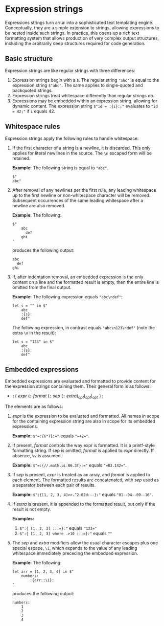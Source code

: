 # Expression strings

Expressions strings turn arr.ai into a sophisticated text templating engine.
Conceptually, they are a simple extension to strings, allowing expressions to be
nested inside such strings. In practice, this opens up a rich text formatting
system that allows production of very complex output structures, including the
arbitrarily deep structures required for code generation.

## Basic structure

Expression strings are like regular strings with three differences:

1. Expression strings begin with a `$`. The regular string `"abc"` is equal to
   the expression string `$"abc"`. The same applies to single-quoted and
   backquoted strings.
2. Expression strings treat whitespace differently than regular strings do.
3. Expressions may be embedded within an expression string, allowing for dynamic
   content. The expression string `$"id = :{i}:;"` evaluates to `"id = 42;"` if
   `i` equals 42.

## Whitespace rules

Expression strings apply the following rules to handle whitespace:

1. If the first character of a string is a newline, it is discarded. This only
   applies for literal newlines in the source. The `\n` escaped form will be
   retained.

   **Example:** The following string is equal to `"abc"`.

   ```text
   $"
   abc"
   ```

2. After removal of any newlines per the first rule, any leading whitespace up
   to the first newline or non-whitespace character will be removed. Subsequent
   occurrences of the same leading whitespace after a newline are also removed.

   **Example:** The following:

   ```text
   $"
       abc
         def
       ghi
   "
   ```

   produces the following output:

   ```text
   abc
     def
   ghi
   ```

3. If, after indentation removal, an embedded expression is the only content on
   a line and the formatted result is empty, then the entire line is omitted
   from the final output.

   **Example:** The following expression equals `"abc\ndef"`:

   ```text
   let s = "" in $"
       abc
       :{s}:
       def"
   ```

   The following expression, in contrast equals `"abc\n123\ndef"` (note the
   extra `\n` in the result):

   ```text
   let s = "123" in $"
       abc
       :{s}:
       def"
   ```

## Embedded expressions

Embedded expressions are evaluated and formatted to provide content for the
expression strings containing them. Their general form is as follows:

* `:{` *expr* (`:` *format* (`:` *sep* (`:` *extra*)<sub>*opt*</sub>)<sub>*opt*</sub>)<sub>*opt*</sub> `}:`

The elements are as follows:

1. *expr* is the expression to be evaluated and formatted. All names in scope
   for the containing expression string are also in scope for its embedded
   expressions.

   **Example:** `$"=:{6*7}:="` equals `"=42="`.

2. If present, *format* controls the way expr is formatted. It is a printf-style
   formatting string. If sep is omitted, *format* is applied to *expr* directly.
   If absence, `%v` is assumed.

   **Example:** `$"=:{//.math.pi:06.3f}:="` equals `"=03.142="`.

3. If *sep* is present, *expr* is treated as an array, and *format* is applied
   to each element. The formatted results are concatenated, with *sep* used as a
   separator between each pair of results.

   **Example:** `$":{[1, 2, 3, 4]>>.^2:02d:--}:"` equals `"01--04--09--16"`.

4. If *extra* is present, it is appended to the formatted result, but only if
   the result is not empty.

   **Examples:**
   1. `$":{ [1, 2, 3] :::=}:"` equals `"123="`
   2. `$":{ [1, 2, 3] where .>10 :::=}:"` equals `""`

5. The *sep* and *extra* modifiers allow the usual character escapes plus one
   special escape, `\i`, which expands to the value of any leading whitespace
   immediately preceding the embedded expression.

   **Example:** The following:

   ```text
   let arr = [1, 2, 3, 4] in $"
       numbers:
           :{arr::\i}:
   "
   ```

   produces the following output:

   ```text
   numbers:
       1
       2
       3
       4
   ```
